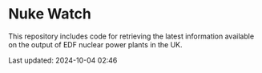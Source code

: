 # Nuke Watch

This repository includes code for retrieving the latest information available on the output of EDF nuclear power plants in the UK.

Last updated: 2024-10-04 02:46